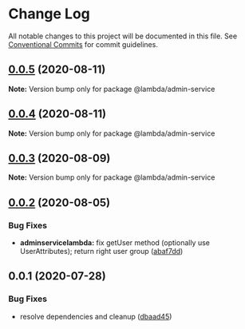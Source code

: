 # Change Log

All notable changes to this project will be documented in this file.
See [Conventional Commits](https://conventionalcommits.org) for commit guidelines.

## [0.0.5](https://git-codecommit.us-west-2.amazonaws.com/v1/repos/Deathstar/compare/@lambda/admin-service@0.0.4...@lambda/admin-service@0.0.5) (2020-08-11)

**Note:** Version bump only for package @lambda/admin-service





## [0.0.4](https://git-codecommit.us-west-2.amazonaws.com/v1/repos/Deathstar/compare/@lambda/admin-service@0.0.3...@lambda/admin-service@0.0.4) (2020-08-11)

**Note:** Version bump only for package @lambda/admin-service





## [0.0.3](https://git-codecommit.us-west-2.amazonaws.com/v1/repos/Deathstar/compare/@lambda/admin-service@0.0.2...@lambda/admin-service@0.0.3) (2020-08-09)

**Note:** Version bump only for package @lambda/admin-service





## [0.0.2](https://git-codecommit.us-west-2.amazonaws.com/v1/repos/Deathstar/compare/@lambda/admin-service@0.0.1...@lambda/admin-service@0.0.2) (2020-08-05)


### Bug Fixes

* **adminservicelambda:** fix getUser method (optionally use UserAttributes); return right user group ([abaf7dd](https://git-codecommit.us-west-2.amazonaws.com/v1/repos/Deathstar/commits/abaf7dd247898c316f821197084cb3a410ae72d1))





## 0.0.1 (2020-07-28)


### Bug Fixes

* resolve dependencies and cleanup ([dbaad45](https://git-codecommit.us-west-2.amazonaws.com/v1/repos/Deathstar/commits/dbaad4561a93bfaf50b7246fd5a048912059df4f))
